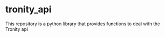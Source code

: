 # tronity_api
This repository is a python library that provides functions to deal with the Tronity api
